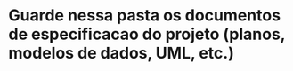 # Guarde nessa pasta os documentos de especificacao do projeto (planos, modelos de dados, UML, etc.)
